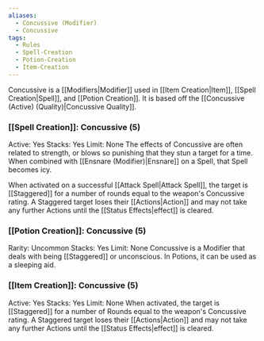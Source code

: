 ```yaml
---
aliases:
  - Concussive (Modifier)
  - Concussive
tags:
  - Rules
  - Spell-Creation
  - Potion-Creation
  - Item-Creation
---
```

Concussive is a [[Modifiers|Modifier]] used in [[Item Creation|Item]], [[Spell Creation|Spell]], and [[Potion Creation]]. It is based off the [[Concussive (Active) (Quality)|Concussive Quality]].

### [[Spell Creation]]: Concussive (5)
Active: Yes
Stacks: Yes
Limit: None
The effects of Concussive are often related to strength, or blows so punishing that they stun a target for a time. When combined with [[Ensnare (Modifier)|Ensnare]] on a Spell, that Spell becomes icy.

When activated on a successful [[Attack Spell|Attack Spell]], the target is [[Staggered]] for a number of rounds equal to the weapon's Concussive rating. A Staggered target loses their [[Actions|Action]] and may not take any further Actions until the [[Status Effects|effect]] is cleared.

### [[Potion Creation]]: Concussive (5)
Rarity: Uncommon
Stacks: Yes
Limit: None
Concussive is a Modifier that deals with being [[Staggered]] or unconscious. In Potions, it can be used as a sleeping aid.

### [[Item Creation]]: Concussive (5)
Active: Yes
Stacks: Yes
Limit: None
When activated, the target is [[Staggered]] for a number of Rounds equal to the weapon's Concussive rating. A Staggered target loses their [[Actions|Action]] and may not take any further Actions until the [[Status Effects|effect]] is cleared.